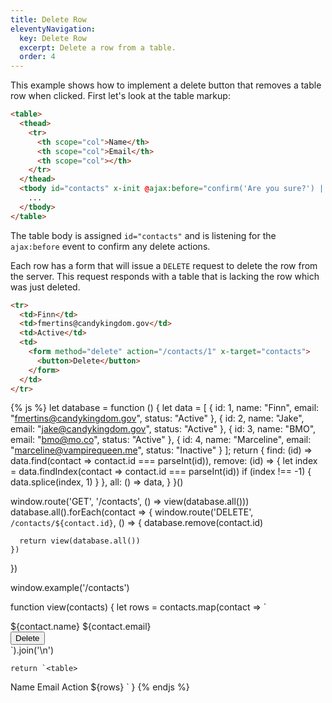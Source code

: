 ```yaml
---
title: Delete Row
eleventyNavigation:
  key: Delete Row
  excerpt: Delete a row from a table.
  order: 4
---
```


This example shows how to implement a delete button that removes a table row when clicked. First let's look at the
table markup:

```html
<table>
  <thead>
    <tr>
      <th scope="col">Name</th>
      <th scope="col">Email</th>
      <th scope="col"></th>
    </tr>
  </thead>
  <tbody id="contacts" x-init @ajax:before="confirm('Are you sure?') || $event.preventDefault()">
    ...
  </tbody>
</table>
```

The table body is assigned `id="contacts"` and is listening for the `ajax:before` event to confirm any delete actions.

Each row has a form that will issue a `DELETE` request to delete the row from the server. This request responds
with a table that is lacking the row which was just deleted.

```html
<tr>
  <td>Finn</td>
  <td>fmertins@candykingdom.gov</td>
  <td>Active</td>
  <td>
    <form method="delete" action="/contacts/1" x-target="contacts">
      <button>Delete</button>
    </form>
  </td>
</tr>
```

{% js %}
  let database = function () {
    let data = [
      { id: 1, name: "Finn", email: "fmertins@candykingdom.gov", status: "Active" },
      { id: 2, name: "Jake", email: "jake@candykingdom.gov", status: "Active" },
      { id: 3, name: "BMO", email: "bmo@mo.co", status: "Active" },
      { id: 4, name: "Marceline", email: "marceline@vampirequeen.me", status: "Inactive" }
    ];
    return {
      find: (id) => data.find(contact => contact.id === parseInt(id)),
      remove: (id) => {
        let index = data.findIndex(contact => contact.id === parseInt(id))
        if (index !== -1) {
          data.splice(index, 1)
        }
      },
      all: () => data,
    }
  }()

  window.route('GET',  '/contacts', () => view(database.all()))
  database.all().forEach(contact => {
    window.route('DELETE', `/contacts/${contact.id}`, () => {
      database.remove(contact.id)

      return view(database.all())
    })
  })

  window.example('/contacts')

  function view(contacts) {
    let rows = contacts.map(contact => `<tr>
  <td>${contact.name}</td>
  <td>${contact.email}</td>
  <td>
    <form method="delete" action="/contacts/${contact.id}" x-target="contacts" style="margin:0;">
      <button>Delete</button>
    </form>
  </td>
</tr>`).join('\n')

    return `<table>
  <thead>
    <tr>
      <th scope="col">Name</th>
      <th scope="col">Email</th>
      <th scope="col" width="66">Action</th>
    </tr>
  </thead>
  <tbody id="contacts" x-init @ajax:before="confirm('Are you sure?') || $event.preventDefault()">
    ${rows}
  </tbody>
</table>`
  }
{% endjs %}
